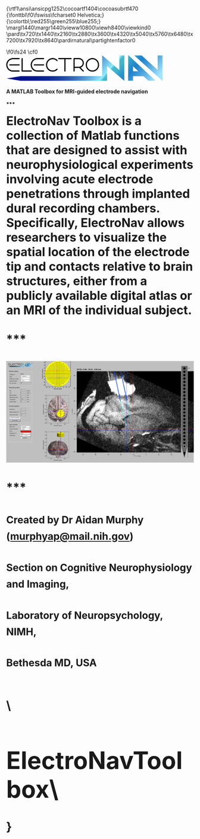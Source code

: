 {\rtf1\ansi\ansicpg1252\cocoartf1404\cocoasubrtf470
{\fonttbl\f0\fswiss\fcharset0 Helvetica;}
{\colortbl;\red255\green255\blue255;}
\margl1440\margr1440\vieww10800\viewh8400\viewkind0
\pard\tx720\tx1440\tx2160\tx2880\tx3600\tx4320\tx5040\tx5760\tx6480\tx7200\tx7920\tx8640\pardirnatural\partightenfactor0

\f0\fs24 \cf0 ![ElectroNavToolbox](https://github.com/MonkeyGone2Heaven/ElectroNavToolbox/blob/master/Documentation/ElectroNavLogo1.png?raw=true)\
\
<b>A MATLAB Toolbox for MRI-guided electrode navigation<b/>\
\
***\
\
<font size="6">ElectroNav Toolbox is a collection of Matlab functions that are designed to assist with neurophysiological experiments involving acute electrode penetrations through implanted dural recording chambers. Specifically, ElectroNav allows researchers to visualize the spatial location of the electrode tip and contacts relative to brain structures, either from a publicly available digital atlas or an MRI of the individual subject.\
\
***\
\
![Screenshot](https://github.com/MonkeyGone2Heaven/ElectroNavToolbox/blob/master/Documentation/ElectroNav_ScreenShot.png?raw=true)\
\
***\
\
<sub>Created by Dr Aidan Murphy (murphyap@mail.nih.gov)</sub><br>\
<sub>Section on Cognitive Neurophysiology and Imaging,</sub><br>\
<sub>Laboratory of Neuropsychology, NIMH,</sub><br>\
<sub>Bethesda MD, USA </sub><br>\
<br>\
# ElectroNavToolbox\
}